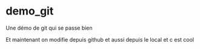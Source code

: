 demo_git
========

Une démo de git qui se passe bien

Et maintenant on modifie depuis github
et aussi depuis le local et c est cool
